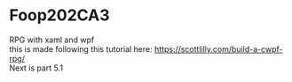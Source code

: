 # Foop202CA3
RPG with xaml and wpf  
this is made following this tutorial here: https://scottlilly.com/build-a-cwpf-rpg/  
Next is part 5.1
